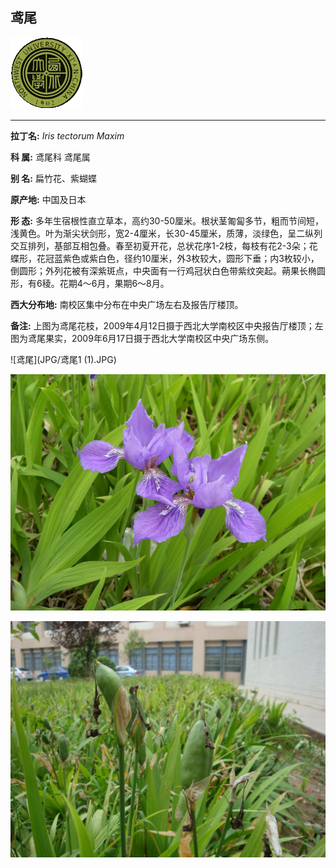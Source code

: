 ## 鸢尾

![西北大学校园网络植物志](JPG/nwu.gif)

---

**拉丁名:**  _Iris tectorum Maxim_

**科 属:** 鸢尾科 鸢尾属

**别 名:** 扁竹花、紫蝴蝶

**原产地:** 中国及日本

**形  态:** 多年生宿根性直立草本，高约30-50厘米。根状茎匍匐多节，粗而节间短，浅黄色。叶为渐尖状剑形，宽2-4厘米，长30-45厘米，质薄，淡绿色，呈二纵列交互排列，基部互相包叠。春至初夏开花，总状花序1-2枝，每枝有花2-3朵；花蝶形，花冠蓝紫色或紫白色，径约10厘米，外3枚较大，圆形下垂；内3枚较小，倒圆形；外列花被有深紫斑点，中央面有一行鸡冠状白色带紫纹突起。蒴果长椭圆形，有6稜。花期4～6月，果期6～8月。　　　　　

**西大分布地:** 南校区集中分布在中央广场左右及报告厅楼顶。 

**备注:** 上图为鸢尾花枝，2009年4月12日摄于西北大学南校区中央报告厅楼顶；左图为鸢尾果实，2009年6月17日摄于西北大学南校区中央广场东侧。　　　　

![鸢尾](JPG/鸢尾1 (1).JPG) 

![鸢尾](JPG/鸢尾1.JPG) 

![鸢尾](JPG/鸢尾果实.JPG) 

